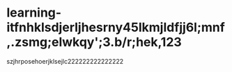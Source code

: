 # learning-itfnhklsdjerljhesrny45lkmjldfjj6l;mnf,.zsmg;elwkqy';3.b/r;hek,123
szjhrposehoerjklsejlc222222222222222

